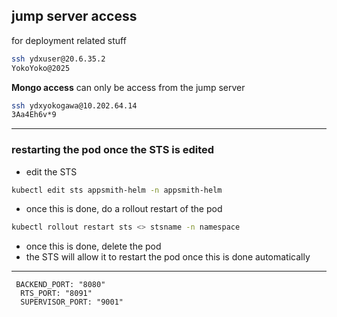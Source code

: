 ## jump server access
for deployment related stuff
```bash
ssh ydxuser@20.6.35.2
YokoYoko@2025
```
**Mongo access**
can only  be access from the jump server 
```bash
ssh ydxyokogawa@10.202.64.14
3Aa4Eh6v*9 
```
---
### restarting the pod once the STS is edited 
- edit the STS
```bash
kubectl edit sts appsmith-helm -n appsmith-helm
```
- once this is done, do a rollout restart of the pod
```bash
kubectl rollout restart sts <> stsname -n namespace
```
- once this is done, delete the pod
- the STS will allow it to restart the pod once this is done automatically 

---
```
 BACKEND_PORT: "8080"
  RTS_PORT: "8091"
  SUPERVISOR_PORT: "9001"
```